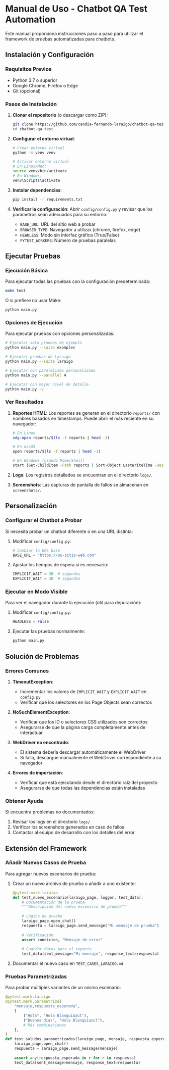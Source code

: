 # Manual de Uso - Chatbot QA Test Automation

Este manual proporciona instrucciones paso a paso para utilizar el framework de pruebas automatizadas para chatbots.

## Instalación y Configuración

### Requisitos Previos

- Python 3.7 o superior
- Google Chrome, Firefox o Edge
- Git (opcional)

### Pasos de Instalación

1. **Clonar el repositorio** (o descargar como ZIP):
   ```bash
   git clone https://github.com/candia-fernando-laraigo/chatbot-qa-test
   cd chatbot-qa-test
   ```

2. **Configurar el entorno virtual**:
   ```bash
   # Crear entorno virtual
   python -m venv venv
   
   # Activar entorno virtual
   # En Linux/Mac:
   source venv/bin/activate
   # En Windows:
   venv\Scripts\activate
   ```

3. **Instalar dependencias**:
   ```bash
   pip install -r requirements.txt
   ```

4. **Verificar la configuración**: Abrir `config/config.py` y revisar que los parámetros sean adecuados para su entorno:
   - `BASE_URL`: URL del sitio web a probar
   - `BROWSER_TYPE`: Navegador a utilizar (chrome, firefox, edge)
   - `HEADLESS`: Modo sin interfaz gráfica (True/False)
   - `PYTEST_WORKERS`: Número de pruebas paralelas

## Ejecutar Pruebas

### Ejecución Básica

Para ejecutar todas las pruebas con la configuración predeterminada:

```bash
make test
```

O si prefiere no usar Make:

```bash
python main.py
```

### Opciones de Ejecución

Para ejecutar pruebas con opciones personalizadas:

```bash
# Ejecutar solo pruebas de ejemplo
python main.py --suite examples

# Ejecutar pruebas de Laraigo
python main.py --suite laraigo

# Ejecutar con paralelismo personalizado
python main.py --parallel 4

# Ejecutar con mayor nivel de detalle
python main.py -v
```

### Ver Resultados

1. **Reportes HTML**: Los reportes se generan en el directorio `reports/` con nombres basados en timestamps. Puede abrir el más reciente en su navegador:
   ```bash
   # En Linux
   xdg-open reports/$(ls -t reports | head -1)
   
   # En macOS
   open reports/$(ls -t reports | head -1)
   
   # En Windows (usando PowerShell)
   start (Get-ChildItem -Path reports | Sort-Object LastWriteTime -Descending | Select-Object -First 1).FullName
   ```

2. **Logs**: Los registros detallados se encuentran en el directorio `logs/`.

3. **Screenshots**: Las capturas de pantalla de fallos se almacenan en `screenshots/`.

## Personalización

### Configurar el Chatbot a Probar

Si necesita probar un chatbot diferente o en una URL distinta:

1. Modificar `config/config.py`:
   ```python
   # Cambiar la URL base
   BASE_URL = "https://su-sitio-web.com"
   ```

2. Ajustar los tiempos de espera si es necesario:
   ```python
   IMPLICIT_WAIT = 30  # segundos
   EXPLICIT_WAIT = 30  # segundos
   ```

### Ejecutar en Modo Visible

Para ver el navegador durante la ejecución (útil para depuración):

1. Modificar `config/config.py`:
   ```python
   HEADLESS = False
   ```

2. Ejecutar las pruebas normalmente:
   ```bash
   python main.py
   ```

## Solución de Problemas

### Errores Comunes

1. **TimeoutException**:
   - Incrementar los valores de `IMPLICIT_WAIT` y `EXPLICIT_WAIT` en `config.py`
   - Verificar que los selectores en los Page Objects sean correctos

2. **NoSuchElementException**:
   - Verificar que los ID o selectores CSS utilizados son correctos
   - Asegurarse de que la página carga completamente antes de interactuar

3. **WebDriver no encontrado**:
   - El sistema debería descargar automáticamente el WebDriver
   - Si falla, descargue manualmente el WebDriver correspondiente a su navegador

4. **Errores de importación**:
   - Verificar que está ejecutando desde el directorio raíz del proyecto
   - Asegurarse de que todas las dependencias están instaladas

### Obtener Ayuda

Si encuentra problemas no documentados:

1. Revisar los logs en el directorio `logs/`
2. Verificar los screenshots generados en caso de fallos
3. Contactar al equipo de desarrollo con los detalles del error

## Extensión del Framework

### Añadir Nuevos Casos de Prueba

Para agregar nuevos escenarios de prueba:

1. Crear un nuevo archivo de prueba o añadir a uno existente:
   ```python
   @pytest.mark.laraigo
   def test_nuevo_escenario(laraigo_page, logger, test_data):
       # Documentación de la prueba
       """Descripción del nuevo escenario de prueba"""
       
       # Lógica de prueba
       laraigo_page.open_chat()
       respuesta = laraigo_page.send_message("Mi mensaje de prueba")
       
       # Verificación
       assert condicion, "Mensaje de error"
       
       # Guardar datos para el reporte
       test_data(sent_message="Mi mensaje", response_text=respuesta)
   ```

2. Documentar el nuevo caso en `TEST_CASES_LARAIGO.md`

### Pruebas Parametrizadas

Para probar múltiples variantes de un mismo escenario:

```python
@pytest.mark.laraigo
@pytest.mark.parametrize(
    "mensaje,respuesta_esperada",
    [
        ("Hola", "Hola Blanquiazul"),
        ("Buenos días", "Hola Blanquiazul"),
        # Más combinaciones
    ],
)
def test_saludos_parametrizados(laraigo_page, mensaje, respuesta_esperada, test_data):
    laraigo_page.open_chat()
    respuesta = laraigo_page.send_message(mensaje)
    
    assert any(respuesta_esperada in r for r in respuesta)
    test_data(sent_message=mensaje, response_text=respuesta)
```